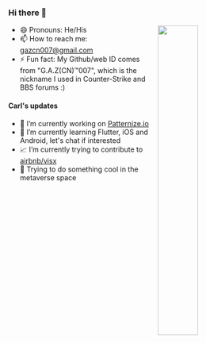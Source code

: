 
### Hi there 👋 
<img align="right" width="40%" src="https://github.com/gazcn007/gif/blob/main/faron.gif">

- 😄 Pronouns: He/His
- 📫 How to reach me: gazcn007@gmail.com
- ⚡ Fun fact: My Github/web ID comes from "G.A.Z(CN)™️007", which is the nickname I used in Counter-Strike and BBS forums :) 

#### Carl's updates
- 🔭 I’m currently working on [Patternize.io](https://patternize.github.io/)
- 🌱 I’m currently learning Flutter, iOS and Android, let's chat if interested
- 📈 I’m currently trying to contribute to [airbnb/visx](https://airbnb.io/visx/)
- 🚀 Trying to do something cool in the metaverse space
